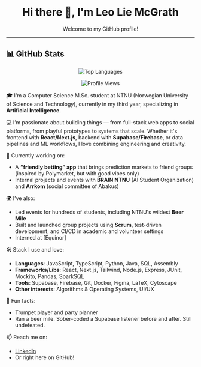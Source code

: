<!-- GitHub Profile README -->

<h1 align="center">Hi there 👋, I'm Leo Lie McGrath</h1>
<p align="center">Welcome to my GitHub profile!</p>

---

## 📊 GitHub Stats

<p align="center">
  <img src="https://github-readme-stats.vercel.app/api/top-langs/?username=leomcgrath&layout=compact&theme=dark" alt="Top Languages" />
</p>

<p align="center">
  <img src="https://komarev.com/ghpvc/?username=your-github-username&style=flat-square&color=blue" alt="Profile Views" />
</p>


🎓 I'm a Computer Science M.Sc. student at NTNU (Norwegian University of Science and Technology), currently in my third year, specializing in **Artificial Intelligence**.

💻 I’m passionate about building things — from full-stack web apps to social platforms, from playful prototypes to systems that scale. Whether it's frontend with **React/Next.js**, backend with **Supabase/Firebase**, or data pipelines and ML workflows, I love combining engineering and creativity.

🚀 Currently working on:
- A **“friendly betting” app** that brings prediction markets to friend groups (inspired by Polymarket, but with good vibes only)
- Internal projects and events with **BRAIN NTNU** (AI Student Organization) and **Arrkom** (social committee of Abakus)

🌍 I’ve also:
- Led events for hundreds of students, including NTNU's wildest **Beer Mile**
- Built and launched group projects using **Scrum**, test-driven development, and CI/CD in academic and volunteer settings
- Interned at [Equinor]

🛠️ Stack I use and love:
- **Languages**: JavaScript, TypeScript, Python, Java, SQL, Assembly
- **Frameworks/Libs**: React, Next.js, Tailwind, Node.js, Express, JUnit, Mockito, Pandas, SparkSQL
- **Tools**: Supabase, Firebase, Git, Docker, Figma, LaTeX, Cytoscape  
- **Other interests**: Algorithms & Operating Systems, UI/UX

🎺 Fun facts:
- Trumpet player and party planner
- Ran a beer mile. Sober-coded a Supabase listener before and after. Still undefeated.

📫 Reach me on:
- [LinkedIn](https://www.linkedin.com/in/leo-lie-mcgrath-2b4692284/)
- Or right here on GitHub!



